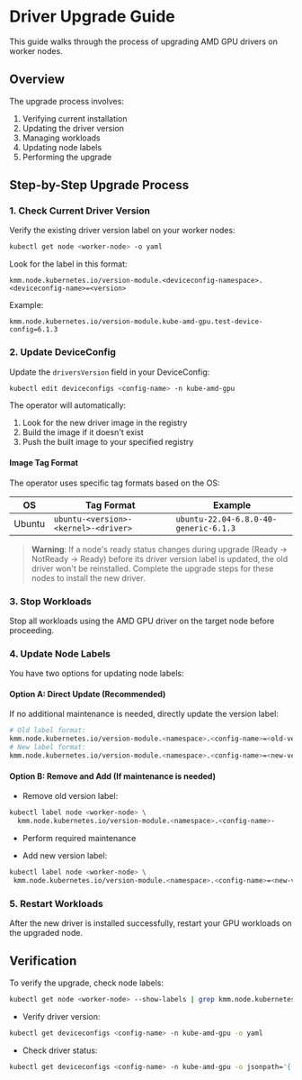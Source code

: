 # Driver Upgrade Guide

This guide walks through the process of upgrading AMD GPU drivers on worker nodes.

## Overview

The upgrade process involves:

1. Verifying current installation
2. Updating the driver version
3. Managing workloads
4. Updating node labels
5. Performing the upgrade

## Step-by-Step Upgrade Process

### 1. Check Current Driver Version

Verify the existing driver version label on your worker nodes:

```bash
kubectl get node <worker-node> -o yaml
```

Look for the label in this format:

```text
kmm.node.kubernetes.io/version-module.<deviceconfig-namespace>.<deviceconfig-name>=<version>
```

Example:

```text
kmm.node.kubernetes.io/version-module.kube-amd-gpu.test-device-config=6.1.3
```

### 2. Update DeviceConfig

Update the `driversVersion` field in your DeviceConfig:

```bash
kubectl edit deviceconfigs <config-name> -n kube-amd-gpu
```

The operator will automatically:

1. Look for the new driver image in the registry
2. Build the image if it doesn't exist
3. Push the built image to your specified registry

#### Image Tag Format

The operator uses specific tag formats based on the OS:

| OS | Tag Format | Example |
|----|------------|---------|
| Ubuntu | `ubuntu-<version>-<kernel>-<driver>` | `ubuntu-22.04-6.8.0-40-generic-6.1.3` |

> **Warning**: If a node's ready status changes during upgrade (Ready → NotReady → Ready) before its driver version label is updated, the old driver won't be reinstalled. Complete the upgrade steps for these nodes to install the new driver.

### 3. Stop Workloads

Stop all workloads using the AMD GPU driver on the target node before proceeding.

### 4. Update Node Labels

You have two options for updating node labels:

#### Option A: Direct Update (Recommended)

If no additional maintenance is needed, directly update the version label:

```bash
# Old label format:
kmm.node.kubernetes.io/version-module.<namespace>.<config-name>=<old-version>
# New label format:
kmm.node.kubernetes.io/version-module.<namespace>.<config-name>=<new-version>
```

#### Option B: Remove and Add (If maintenance is needed)

- Remove old version label:

```bash
kubectl label node <worker-node> \
  kmm.node.kubernetes.io/version-module.<namespace>.<config-name>-
```

- Perform required maintenance

- Add new version label:

```bash
kubectl label node <worker-node> \
 kmm.node.kubernetes.io/version-module.<namespace>.<config-name>=<new-version>
```

### 5. Restart Workloads

After the new driver is installed successfully, restart your GPU workloads on the upgraded node.

## Verification

To verify the upgrade, check node labels:

```bash
kubectl get node <worker-node> --show-labels | grep kmm.node.kubernetes.io
```

- Verify driver version:

```bash
kubectl get deviceconfigs <config-name> -n kube-amd-gpu -o yaml
```

- Check driver status:

```bash
kubectl get deviceconfigs <config-name> -n kube-amd-gpu -o jsonpath='{.status}'
```
